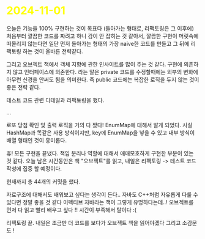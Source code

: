 # <span style="color:yellow">2024-11-01</span>
오늘은 기능을 100% 구현하는 것이 목표다 (돌아가는 형태로, 리팩토링은 그 이후에)
처음부터 깔끔한 코드를 짜려고 하니 감이 안 잡히는 것 같아서, 깔끔한 구현이 머릿속에 떠올리지 않는다면 일단 먼저 돌아가는 형태의 가장 naive한 코드를 만들고 그 뒤에 리팩토링 하는 것이 올바른 전략같다.

그리고 오브젝트 책에서 객체 지향에 관한 인사이트를 많이 주는 것 같다. 구현에 의존하지 않고 인터페이스에 의존한다. 라는 말은 private 코드를 수정할때에는 외부의 변화에 아무런 신경을 안써도 됨을 의미한다. 즉 public 코드에는 복잡한 로직을 두지 않는 것이 좋은 전략 같다.

테스트 코드 관련 디테일과 리팩토링을 했다.

...

로또 당첨 확인 및 출력 로직을 거의 다 짰다! EnumMap에 대해서 알게 되었다. 사실 HashMap과 똑같은 사용 방식이지만, key에 EnumMap을 넣을 수 있고 내부 방식이 배열 형태인 것이 흥미롭다.

휴! 모든 구현을 끝냈다. 책임 분리나 역할에 대해서 애매모호하게 구현한 부분이 있는 것 같다.
오늘 남은 시간동안은 책 "오브젝트"를 읽고, 내일은 리팩토링 -> 테스트 코드 작성에 집중 할 예정이다.

현재까지 총 44개의 커밋을 했다.


자료구조에 대해서도 배워보고 싶다는 생각이 든다.. 자바도 C++처럼 자유롭게 다룰 수 있다면 정말 좋을 것 같다
이펙티브 자바라는 책이 그렇게 유명하다는데..! 오브젝트를 먼저 다 읽고 빨리 배우고 싶다 !! 시간이 부족해서 탈이다 :(


리팩토링 끝. 내일은 조금만 더 코드를 보다가 오브젝트 책을 읽어야겠다
그리고 소감문도 !